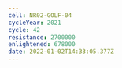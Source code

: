 ```yaml
---
cell: NR02-GOLF-04
cycleYear: 2021
cycle: 42
resistance: 2700000
enlightened: 678000
date: 2022-01-02T14:33:05.377Z
---
```

